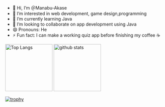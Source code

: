
- 👋 Hi, I’m ＠Manabu-Akase
- 👀 I’m interested in web development, game design,programming
- 🌱 I’m currently learning Java
- 💞️ I’m looking to collaborate on app development using Java
- 😄 Pronouns: He
- ⚡ Fun fact:  I can make a working quiz app before finishing my coffee ☕


<p align="left"> 
  <img alt="Top Langs" height="150px" src="https://github-readme-stats.vercel.app/api/top-langs/?username=Manabu-Akase&layout=compact&show_icons=true&theme=onedark" />
  <img alt="github stats" height="150px" src="https://github-readme-stats.vercel.app/api?username=Manabu-Akase&theme=onedark&show_icons=ture" />
</p>

[![trophy](https://github-profile-trophy.vercel.app/?username=Manabu-akase&theme=onedark&column=7
)](https://github.com/ryo-ma/github-profile-trophy)


<!---
Manabu-Akase/Manabu-Akase is a ✨ special ✨ repository because its `README.md` (this file) appears on your GitHub profile.
You can click the Preview link to take a look at your changes.
--->

